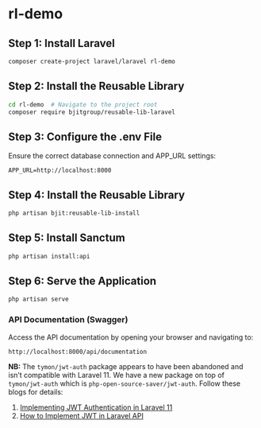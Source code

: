 # rl-demo

## Step 1: Install Laravel
```sh
composer create-project laravel/laravel rl-demo
```

## Step 2: Install the Reusable Library
```sh
cd rl-demo  # Navigate to the project root
composer require bjitgroup/reusable-lib-laravel
```

## Step 3: Configure the .env File
Ensure the correct database connection and APP_URL settings:
```dotenv
APP_URL=http://localhost:8000
```

## Step 4: Install the Reusable Library
```sh
php artisan bjit:reusable-lib-install
```

## Step 5: Install Sanctum
```sh
php artisan install:api
```

## Step 6: Serve the Application
```sh
php artisan serve
```

### API Documentation (Swagger)
Access the API documentation by opening your browser and navigating to:
```
http://localhost:8000/api/documentation
```

**NB:** The `tymon/jwt-auth` package appears to have been abandoned and isn’t compatible with Laravel 11. We have a new package on top of `tymon/jwt-auth` which is `php-open-source-saver/jwt-auth`. Follow these blogs for details:
1. [Implementing JWT Authentication in Laravel 11](https://blog.logrocket.com/implementing-jwt-authentication-laravel-11/)
2. [How to Implement JWT in Laravel API](https://dev.to/germanlozickyj/how-to-implement-jwt-in-laravel-api-4590)
```
